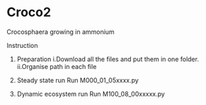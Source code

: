 # Croco2
Crocosphaera growing in ammonium

Instruction
1. Preparation
i.Download all the files and put them in one folder.
ii.Organise path in each file

2. Steady state run
Run M000_01_05xxxx.py

3. Dynamic ecosystem run
Run M100_08_00xxxxx.py
